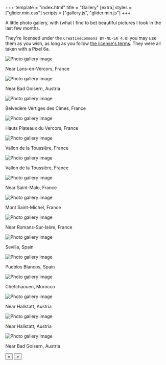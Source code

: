 +++
template = "index.html"
title = "Gallery"
[extra]
styles = ["glider.min.css"]
scripts = ["gallery.js", "glider.min.js"]
+++

A little photo gallery, with (what I find to be) beautiful pictures I took in the last few months.

They're licensed under the `CreativeCommons BY-NC-SA 4.0`: you may use them as you wish, as long as you follow [the license's terms](https://creativecommons.org/licenses/by-nc-sa/4.0/). They were all taken with a Pixel 6a.

<div role="tablist" class="dots"></div>
<div class="glider-contain multiple">
  <div class="glider">
        <div class="image-block">
            <img class="no-hover" src="20240731-180358134.webp" alt="Photo gallery image">
            <p> Near Lans-en-Vercors, France </p>
        </div>
        <div class="image-block">
            <img class="no-hover" src="20250502-135359337.webp" alt="Photo gallery image">
            <p> Near Bad Goisern, Austria </p>
        </div>
        <div class="image-block">
            <img class="no-hover" src="20240801-075808098.webp" alt="Photo gallery image">
            <p> Belvédère Vertiges des Cimes, France </p>
        </div>
        <div class="image-block">
            <img class="no-hover" src="20240804-113110862.webp" alt="Photo gallery image">
            <p> Hauts Plateaux du Vercors, France </p>
        </div>
        <div class="image-block">
            <img class="no-hover" src="20240806-153659070.webp" alt="Photo gallery image">
            <p> Vallon de la Toussière, France </p>
        </div>
        <div class="image-block">
            <img class="no-hover" src="20240809-102804938.webp" alt="Photo gallery image">
            <p> Vallon de la Toussière, France </p>
        </div>
        <div class="image-block">
            <img class="no-hover" src="20250124-140337832.webp" alt="Photo gallery image">
            <p> Near Saint-Malo, France </p>
        </div>
        <div class="image-block">
            <img class="no-hover" src="20250127-151718470.webp" alt="Photo gallery image">
            <p> Mont Saint-Michel, France </p>
        </div>
        <div class="image-block">
            <img class="no-hover" src="20250206-125701139.webp" alt="Photo gallery image">
            <p> Near Romans-Sur-Isère, France </p>
        </div>
        <div class="image-block">
            <img class="no-hover" src="20250211-170056033.webp" alt="Photo gallery image">
            <p> Sevilla, Spain </p>
        </div>
        <div class="image-block">
            <img class="no-hover" src="20250213-105743682.webp" alt="Photo gallery image">
            <p> Pueblos Blancos, Spain </p>
        </div>
        <div class="image-block">
            <img class="no-hover" src="20250225-145912944.webp" alt="Photo gallery image">
            <p> Chefchaouen, Morocco </p>
        </div>
        <div class="image-block">
            <img class="no-hover" src="20250501-090223547.webp" alt="Photo gallery image">
            <p> Near Hallstatt, Austria </p>
        </div>
        <div class="image-block">
            <img class="no-hover" src="20250501-094512313.webp" alt="Photo gallery image">
            <p> Near Hallstatt, Austria </p>
        </div>
        <div class="image-block">
            <img class="no-hover" src="20250502-132536634.webp" alt="Photo gallery image">
            <p> Near Bad Goisern, Austria </p>
        </div>
  </div>

  <button aria-label="Previous" class="glider-prev">«</button>
  <button aria-label="Next" class="glider-next">»</button>
</div>
